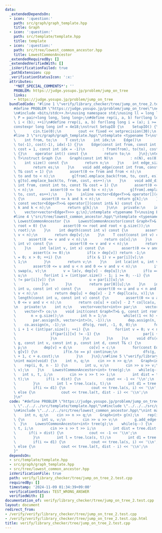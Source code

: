 ```yaml
---
data:
  _extendedDependsOn:
  - icon: ':question:'
    path: src/graph/graph_template.hpp
    title: Graph
  - icon: ':question:'
    path: src/template/template.hpp
    title: template
  - icon: ':question:'
    path: src/tree/lowest_common_ancestor.hpp
    title: LowestCommonAncestor
  _extendedRequiredBy: []
  _extendedVerifiedWith: []
  _isVerificationFailed: true
  _pathExtension: cpp
  _verificationStatusIcon: ':x:'
  attributes:
    '*NOT_SPECIAL_COMMENTS*': ''
    PROBLEM: https://judge.yosupo.jp/problem/jump_on_tree
    links:
    - https://judge.yosupo.jp/problem/jump_on_tree
  bundledCode: "#line 1 \"verify/library_checker/tree/jump_on_tree_2.test.cpp\"\n\
    #define PROBLEM \"https://judge.yosupo.jp/problem/jump_on_tree\"\n#line 2 \"src/template/template.hpp\"\
    \n#include <bits/stdc++.h>\nusing namespace std;\nusing ll = long long;\nusing\
    \ P = pair<long long, long long>;\n#define rep(i, a, b) for(long long i = (a);\
    \ i < (b); ++i)\n#define rrep(i, a, b) for(long long i = (a); i >= (b); --i)\n\
    constexpr long long inf = 4e18;\nstruct SetupIO {\n    SetupIO() {\n        ios::sync_with_stdio(0);\n\
    \        cin.tie(0);\n        cout << fixed << setprecision(30);\n    }\n} setup_io;\n\
    #line 3 \"src/graph/graph_template.hpp\"\ntemplate <typename T>\nstruct Edge {\n\
    \    int from, to;\n    T cost;\n    int idx;\n    Edge()\n        : from(-1),\
    \ to(-1), cost(-1), idx(-1) {}\n    Edge(const int from, const int to, const T&\
    \ cost = 1, const int idx = -1)\n        : from(from), to(to), cost(cost), idx(idx)\
    \ {}\n    operator int() const {\n        return to;\n    }\n};\ntemplate <typename\
    \ T>\nstruct Graph {\n    Graph(const int N)\n        : n(N), es(0), g(N) {}\n\
    \    int size() const {\n        return n;\n    }\n    int edge_size() const {\n\
    \        return es;\n    }\n    void add_edge(const int from, const int to, const\
    \ T& cost = 1) {\n        assert(0 <= from and from < n);\n        assert(0 <=\
    \ to and to < n);\n        g[from].emplace_back(from, to, cost, es);\n       \
    \ g[to].emplace_back(to, from, cost, es++);\n    }\n    void add_directed_edge(const\
    \ int from, const int to, const T& cost = 1) {\n        assert(0 <= from and from\
    \ < n);\n        assert(0 <= to and to < n);\n        g[from].emplace_back(from,\
    \ to, cost, es++);\n    }\n    inline vector<Edge<T>>& operator[](const int& k)\
    \ {\n        assert(0 <= k and k < n);\n        return g[k];\n    }\n    inline\
    \ const vector<Edge<T>>& operator[](const int& k) const {\n        assert(0 <=\
    \ k and k < n);\n        return g[k];\n    }\n\n   private:\n    int n, es;\n\
    \    vector<vector<Edge<T>>> g;\n};\ntemplate <typename T>\nusing Edges = vector<Edge<T>>;\n\
    #line 4 \"src/tree/lowest_common_ancestor.hpp\"\ntemplate <typename T>\nstruct\
    \ LowestCommonAncestor {\n    LowestCommonAncestor(const Graph<T>& g, const int\
    \ root = 0) {\n        assert(0 <= root and root < g.size());\n        init(g,\
    \ root);\n    }\n    int depth(const int v) const {\n        assert(0 <= v and\
    \ v < n);\n        return dep[v];\n    }\n    T cost(const int v) const {\n  \
    \      assert(0 <= v and v < n);\n        return co[v];\n    }\n    int parent(const\
    \ int v) const {\n        assert(0 <= v and v < n);\n        return par[0][v];\n\
    \    }\n    int la(int v, int x) const {\n        assert(0 <= v and v < n);\n\
    \        assert(x >= 0);\n        if(x > dep[v]) return -1;\n        for(int i\
    \ = 0; x > 0; ++i) {\n            if(x & 1) v = par[i][v];\n            x >>=\
    \ 1;\n        }\n        return v;\n    }\n    int lca(int u, int v) const {\n\
    \        assert(0 <= u and u < n and 0 <= v and v < n);\n        if(dep[u] > dep[v])\
    \ swap(u, v);\n        v = la(v, dep[v] - dep[u]);\n        if(u == v) return\
    \ u;\n        for(int i = (int)par.size() - 1; i >= 0; --i) {\n            if(par[i][u]\
    \ != par[i][v]) {\n                u = par[i][u];\n                v = par[i][v];\n\
    \            }\n        }\n        return par[0][u];\n    }\n    int dist(const\
    \ int u, const int v) const {\n        assert(0 <= u and u < n and 0 <= v and\
    \ v < n);\n        return dep[u] + dep[v] - 2 * dep[lca(u, v)];\n    }\n    T\
    \ length(const int u, const int v) const {\n        assert(0 <= u and u < n and\
    \ 0 <= v and v < n);\n        return co[u] + co[v] - 2 * co[lca(u, v)];\n    }\n\
    \n   private:\n    int n;\n    vector<vector<int>> par;\n    vector<int> dep;\n\
    \    vector<T> co;\n    void init(const Graph<T>& g, const int root = 0) {\n \
    \       n = g.size();\n        int h = 1;\n        while((1 << h) < n) ++h;\n\
    \        par.assign(h, vector<int>(n, -1));\n        dep.assign(n, -1);\n    \
    \    co.assign(n, -1);\n        dfs(g, root, -1, 0, 0);\n        for(int i = 0;\
    \ i + 1 < (int)par.size(); ++i) {\n            for(int v = 0; v < n; ++v) {\n\
    \                if(par[i][v] != -1) {\n                    par[i + 1][v] = par[i][par[i][v]];\n\
    \                }\n            }\n        }\n    }\n    void dfs(const Graph<T>&\
    \ g, const int v, const int p, const int d, const T& c) {\n        par[0][v] =\
    \ p;\n        dep[v] = d;\n        co[v] = c;\n        for(const Edge<T>& e :\
    \ g[v]) {\n            if(e.to == p) continue;\n            dfs(g, e.to, v, d\
    \ + 1, c + e.cost);\n        }\n    }\n};\n#line 5 \"verify/library_checker/tree/jump_on_tree_2.test.cpp\"\
    \nint main(void) {\n    int n, q;\n    cin >> n >> q;\n    Graph<int> g(n);\n\
    \    rep(i, 0, n - 1) {\n        int u, v;\n        cin >> u >> v;\n        g.add_edge(u,\
    \ v);\n    }\n    LowestCommonAncestor<int> tree(g);\n    while(q--) {\n     \
    \   int s, t, i;\n        cin >> s >> t >> i;\n        int dist = tree.dist(s,\
    \ t);\n        if(i > dist) {\n            cout << -1 << '\\n';\n            continue;\n\
    \        }\n        int l = tree.lca(s, t);\n        int d1 = tree.dist(s, l);\n\
    \        if(i <= d1) {\n            cout << tree.la(s, i) << '\\n';\n        }\
    \ else {\n            cout << tree.la(t, dist - i) << '\\n';\n        }\n    }\n\
    }\n"
  code: "#define PROBLEM \"https://judge.yosupo.jp/problem/jump_on_tree\"\n#include\
    \ \"../../../src/template/template.hpp\"\n#include \"../../../src/graph/graph_template.hpp\"\
    \n#include \"../../../src/tree/lowest_common_ancestor.hpp\"\nint main(void) {\n\
    \    int n, q;\n    cin >> n >> q;\n    Graph<int> g(n);\n    rep(i, 0, n - 1)\
    \ {\n        int u, v;\n        cin >> u >> v;\n        g.add_edge(u, v);\n  \
    \  }\n    LowestCommonAncestor<int> tree(g);\n    while(q--) {\n        int s,\
    \ t, i;\n        cin >> s >> t >> i;\n        int dist = tree.dist(s, t);\n  \
    \      if(i > dist) {\n            cout << -1 << '\\n';\n            continue;\n\
    \        }\n        int l = tree.lca(s, t);\n        int d1 = tree.dist(s, l);\n\
    \        if(i <= d1) {\n            cout << tree.la(s, i) << '\\n';\n        }\
    \ else {\n            cout << tree.la(t, dist - i) << '\\n';\n        }\n    }\n\
    }"
  dependsOn:
  - src/template/template.hpp
  - src/graph/graph_template.hpp
  - src/tree/lowest_common_ancestor.hpp
  isVerificationFile: true
  path: verify/library_checker/tree/jump_on_tree_2.test.cpp
  requiredBy: []
  timestamp: '2024-11-09 01:34:39+09:00'
  verificationStatus: TEST_WRONG_ANSWER
  verifiedWith: []
documentation_of: verify/library_checker/tree/jump_on_tree_2.test.cpp
layout: document
redirect_from:
- /verify/verify/library_checker/tree/jump_on_tree_2.test.cpp
- /verify/verify/library_checker/tree/jump_on_tree_2.test.cpp.html
title: verify/library_checker/tree/jump_on_tree_2.test.cpp
---
```

